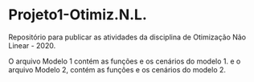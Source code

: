 # Projeto1-Otimiz.N.L.
Repositório para publicar as atividades da disciplina de Otimização Não Linear - 2020.

O arquivo Modelo 1 contém as funções e os cenários do modelo 1. 
e o arquivo Modelo 2, contém as funções e os cenários do modelo 2.
